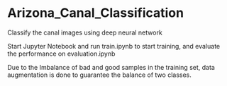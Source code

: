 # Arizona_Canal_Classification
Classify the canal images using deep neural network

Start Jupyter Notebook and run train.ipynb to start training, and evaluate the performance on evaluation.ipynb

Due to the Imbalance of bad and good samples in the training set, data augmentation is done to guarantee the 
balance of two classes.

